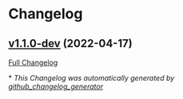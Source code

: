 # Changelog

## [v1.1.0-dev](https://github.com/NASA-PDS/web-analytics/tree/v1.1.0-dev) (2022-04-17)

[Full Changelog](https://github.com/NASA-PDS/web-analytics/compare/d6977fda23e31e92e8229725ad26c02e0e665157...v1.1.0-dev)



\* *This Changelog was automatically generated by [github_changelog_generator](https://github.com/github-changelog-generator/github-changelog-generator)*
